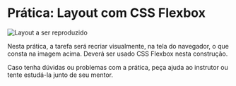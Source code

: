 # Prática: Layout com CSS Flexbox

![Layout a ser reproduzido](image.png)

Nesta prática, a tarefa será recriar visualmente, na tela do navegador, o que consta na imagem acima. Deverá ser usado CSS Flexbox nesta construção.

Caso tenha dúvidas ou problemas com a prática, peça ajuda ao instrutor ou tente estudá-la junto de seu mentor.